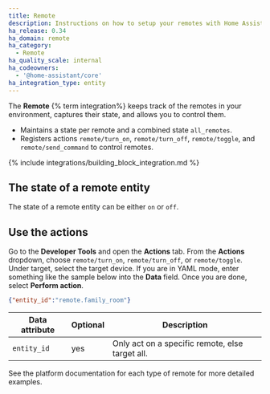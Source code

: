 ```yaml
---
title: Remote
description: Instructions on how to setup your remotes with Home Assistant.
ha_release: 0.34
ha_domain: remote
ha_category:
  - Remote
ha_quality_scale: internal
ha_codeowners:
  - '@home-assistant/core'
ha_integration_type: entity
---
```


The **Remote** {% term integration%} keeps track of the remotes in your environment, captures their state, and allows you to control them.

- Maintains a state per remote and a combined state `all_remotes`.
- Registers actions `remote/turn_on`, `remote/turn_off`, `remote/toggle`, and `remote/send_command` to control remotes.

{% include integrations/building_block_integration.md %}

## The state of a remote entity

The state of a remote entity can be either `on` or `off`.

## Use the actions

Go to the **Developer Tools** and open the **Actions** tab. From the **Actions** dropdown, choose `remote/turn_on`, `remote/turn_off`, or `remote/toggle`. Under target, select the target device. If you are in YAML mode, enter something like the sample below into the **Data** field. Once you are done, select **Perform action**.

```json
{"entity_id":"remote.family_room"}
```

| Data attribute | Optional | Description                                     |
| -------------- | -------- | ----------------------------------------------- |
| `entity_id`    | yes      | Only act on a specific remote, else target all. |

See the platform documentation for each type of remote for more detailed examples.
